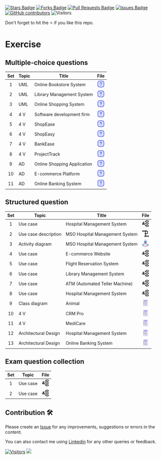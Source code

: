 <a href="https://github.com/drshahizan/software-engineering/stargazers"><img src="https://img.shields.io/github/stars/drshahizan/software-engineering" alt="Stars Badge"/></a>
<a href="https://github.com/drshahizan/software-engineering/network/members"><img src="https://img.shields.io/github/forks/drshahizan/software-engineering" alt="Forks Badge"/></a>
<a href="https://github.com/drshahizan/software-engineering/pulls"><img src="https://img.shields.io/github/issues-pr/drshahizan/software-engineering" alt="Pull Requests Badge"/></a>
<a href="https://github.com/drshahizan/software-engineering"><img src="https://img.shields.io/github/issues/drshahizan/software-engineering" alt="Issues Badge"/></a>
<a href="https://github.com/drshahizan/software-engineering/graphs/contributors"><img alt="GitHub contributors" src="https://img.shields.io/github/contributors/drshahizan/software-engineering?color=2b9348"></a>
![Visitors](https://api.visitorbadge.io/api/visitors?path=https%3A%2F%2Fgithub.com%2Fdrshahizan%2Fsoftware-engineering&labelColor=%23d9e3f0&countColor=%23697689&style=flat)

Don't forget to hit the :star: if you like this repo.

# Exercise

## Multiple-choice questions
| Set | Topic |  Title |File |
| :-----: |  ------ | ------ | :-----: | 
| 1 | UML | Online Bookstore System | <a href="./uml/mcq/mcq1.md" ><img src="../images/question.svg" width="24px" height="24px" ></a> |
| 2 | UML | Library Management System | <a href="./uml/mcq/mcq2.md" ><img src="../images/question.svg" width="24px" height="24px" ></a> | 
| 3 | UML | Online Shopping System | <a href="./uml/mcq/mcq3.md" ><img src="../images/question.svg" width="24px" height="24px" ></a> | 
| 4 | 4 V | Software development firm | <a href="./val/mcq4.md" ><img src="../images/question.svg" width="24px" height="24px" ></a> | 
| 5 | 4 V | ShopEase | <a href="./val/mcq5.md" ><img src="../images/question.svg" width="24px" height="24px" ></a> | 
| 6 | 4 V | ShopEasy | <a href="./val/mcq6.md" ><img src="../images/question.svg" width="24px" height="24px" ></a> | 
| 7 | 4 V | BankEase | <a href="./val/mcq7.md" ><img src="../images/question.svg" width="24px" height="24px" ></a> | 
| 8 | 4 V | ProjectTrack | <a href="./val/mcq8.md" ><img src="../images/question.svg" width="24px" height="24px" ></a> | 
| 9 | AD | Online Shopping Application | <a href="./ad/mcq9.md" ><img src="../images/question.svg" width="24px" height="24px" ></a> | 
| 10 | AD | E-commerce Platform | <a href="./ad/mcq10.md" ><img src="../images/question.svg" width="24px" height="24px" ></a> | 
| 11 | AD | Online Banking System | <a href="./ad/mcq11.md" ><img src="../images/question.svg" width="24px" height="24px" ></a> | 

## Structured question
| Set | Topic |  Title |File |
| :-----: |  ------ | ------ | :-----: | 
| 1 | Use case | Hospital Management System | <a href="./uml/uc/uc1.md" ><img src="../images/ucase.png" width="24px" height="24px" ></a> |
| 2 | Use case description| MSO Hospital Management System | <a href="./uml/uc/ucd1.md" ><img src="../images/ad.png" width="24px" height="24px" ></a> | 
| 3 | Activity diagram| MSO Hospital Management System | <a href="./uml/uc/ad1.md" ><img src="../images/flowchart.png" width="24px" height="24px" ></a> | 
| 4 | Use case | E-commerce Website | <a href="./uml/uc/uc2.md" ><img src="../images/ucase.png" width="24px" height="24px" ></a> | 
| 5 | Use case | Flight Reservation System | <a href="./uml/uc/uc3.md" ><img src="../images/ucase.png" width="24px" height="24px" ></a> | 
| 6 | Use case | Library Management System | <a href="./uml/uc/uc4.md" ><img src="../images/ucase.png" width="24px" height="24px" ></a> | 
| 7 | Use case | ATM (Automated Teller Machine) | <a href="./uml/uc/uc5.md" ><img src="../images/ucase.png" width="24px" height="24px" ></a> | 
| 8 | Use case | Hospital Management System | <a href="./uml/uc/uc6.md" ><img src="../images/ucase.png" width="24px" height="24px" ></a> | 
| 9 | Class diagram| Animal | <a href="./uml/uc/cd1.md" ><img src="../images/test.png" width="24px" height="24px" ></a> | 
| 10 | 4 V | CRM Pro | <a href="./val/val1.md" ><img src="../images/test.png" width="24px" height="24px" ></a> | 
| 11 | 4 V | MediCare | <a href="./val/val2.md" ><img src="../images/test.png" width="24px" height="24px" ></a> | 
| 12 | Architectural Design | Hospital Management System | <a href="./ad/ad2.md" ><img src="../images/test.png" width="24px" height="24px" ></a> | 
| 13 | Architectural Design | Online Banking System | <a href="./ad/ad3.md" ><img src="../images/test.png" width="24px" height="24px" ></a> | 

## Exam question collection

| Set | Topic |File |
| :-----: |  ------   | :-----: | 
| 1 | Use case  | <a href="./exam/struc1.md" ><img src="../images/ucase.png" width="24px" height="24px" ></a> |
| 2 | Use case  | <a href="./exam/struc2.md" ><img src="../images/ucase.png" width="24px" height="24px" ></a> |

## Contribution 🛠️
Please create an [Issue](https://github.com/drshahizan/software-engineering/issues) for any improvements, suggestions or errors in the content.

You can also contact me using [Linkedin](https://www.linkedin.com/in/drshahizan/) for any other queries or feedback.

[![Visitors](https://api.visitorbadge.io/api/visitors?path=https%3A%2F%2Fgithub.com%2Fdrshahizan&labelColor=%23697689&countColor=%23555555&style=plastic)](https://visitorbadge.io/status?path=https%3A%2F%2Fgithub.com%2Fdrshahizan)
![](https://hit.yhype.me/github/profile?user_id=81284918)


